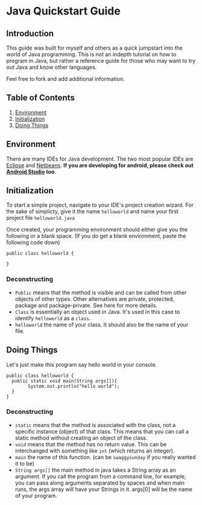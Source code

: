 # Java Quickstart Guide
## Introduction
This guide was built for myself and others as a quick jumpstart into the world of Java programming. This is not an indepth tutorial on how to program in Java, but rather a reference guide for those who may want to try out Java and know other languages.

Feel free to fork and add additional information. 

## Table of Contents
1. [Environment](#Environment)
1. [Initialization](#Initialization)
1. [Doing Things](#Doing_Things)

## Environment
There are many IDEs for Java development. The two most popular IDEs are [Eclipse](http://www.eclipse.org/) and [Netbeans](https://netbeans.org/). **If you are developing for android, please check out [Android Studio](https://developer.android.com/tools/studio/index.html) too.**

## Initialization
To start a simple project, navigate to your IDE's project creation wizard. For the sake of simplicty, give it the name `helloworld` and name your first project file `helloworld.java`

Once created, your programming environment should either give you the following or a blank space. (If you do get a blank environment, paste the following code down)
```
public class helloworld {
  
}
```

### Deconstructing 
  - `Public` means that the method is visible and can be called from other objects of other types. Other alternatives are private, protected, package and package-private. See here for more details.
  - `Class` is essentially an object used in Java. It's used in this case to identify `helloworld` as a `class`.
  - `helloworld` the name of your class. It should also be the name of your file.

## Doing Things
Let's just make this program say hello world in your console.

```
public class helloworld {
  public static void main(String args[]){
  		System.out.println("hello world");
  }
}
```

### Deconstructing
  - `static` means that the method is associated with the class, not a specific instance (object) of that class. This means that you can call a static method without creating an object of the class.
  - `void` means that the method has no return value. This can be interchanged with something like `int` (which returns an integer).
  - `main` the name of this function. (can be `swaggysunday` if you really wanted it to be)
  - `String args[]` the main method in java takes a String array as an argument. If you call the program from a command line, for example, you can pass along arguments separated by spaces and when main runs, the args array will have your Strings in it. args[0] will be the name of your program.
